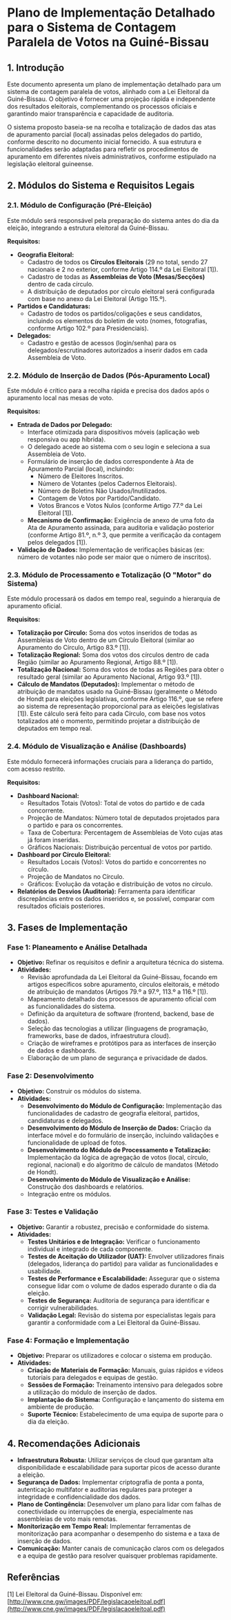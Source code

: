 # Plano de Implementação Detalhado para o Sistema de Contagem Paralela de Votos na Guiné-Bissau

## 1. Introdução

Este documento apresenta um plano de implementação detalhado para um sistema de contagem paralela de votos, alinhado com a Lei Eleitoral da Guiné-Bissau. O objetivo é fornecer uma projeção rápida e independente dos resultados eleitorais, complementando os processos oficiais e garantindo maior transparência e capacidade de auditoria.

O sistema proposto baseia-se na recolha e totalização de dados das atas de apuramento parcial (local) assinadas pelos delegados do partido, conforme descrito no documento inicial fornecido. A sua estrutura e funcionalidades serão adaptadas para refletir os procedimentos de apuramento em diferentes níveis administrativos, conforme estipulado na legislação eleitoral guineense.

## 2. Módulos do Sistema e Requisitos Legais

### 2.1. Módulo de Configuração (Pré-Eleição)

Este módulo será responsável pela preparação do sistema antes do dia da eleição, integrando a estrutura eleitoral da Guiné-Bissau.

**Requisitos:**

*   **Geografia Eleitoral:**
    *   Cadastro de todos os **Círculos Eleitorais** (29 no total, sendo 27 nacionais e 2 no exterior, conforme Artigo 114.º da Lei Eleitoral [1]).
    *   Cadastro de todas as **Assembleias de Voto (Mesas/Secções)** dentro de cada círculo.
    *   A distribuição de deputados por círculo eleitoral será configurada com base no anexo da Lei Eleitoral (Artigo 115.º).
*   **Partidos e Candidaturas:**
    *   Cadastro de todos os partidos/coligações e seus candidatos, incluindo os elementos do boletim de voto (nomes, fotografias, conforme Artigo 102.º para Presidenciais).
*   **Delegados:**
    *   Cadastro e gestão de acessos (login/senha) para os delegados/escrutinadores autorizados a inserir dados em cada Assembleia de Voto.

### 2.2. Módulo de Inserção de Dados (Pós-Apuramento Local)

Este módulo é crítico para a recolha rápida e precisa dos dados após o apuramento local nas mesas de voto.

**Requisitos:**

*   **Entrada de Dados por Delegado:**
    *   Interface otimizada para dispositivos móveis (aplicação web responsiva ou app híbrida).
    *   O delegado acede ao sistema com o seu login e seleciona a sua Assembleia de Voto.
    *   Formulário de inserção de dados correspondente à Ata de Apuramento Parcial (local), incluindo:
        *   Número de Eleitores Inscritos.
        *   Número de Votantes (pelos Cadernos Eleitorais).
        *   Número de Boletins Não Usados/Inutilizados.
        *   Contagem de Votos por Partido/Candidato.
        *   Votos Brancos e Votos Nulos (conforme Artigo 77.º da Lei Eleitoral [1]).
    *   **Mecanismo de Confirmação:** Exigência de anexo de uma foto da Ata de Apuramento assinada, para auditoria e validação posterior (conforme Artigo 81.º, n.º 3, que permite a verificação da contagem pelos delegados [1]).
*   **Validação de Dados:** Implementação de verificações básicas (ex: número de votantes não pode ser maior que o número de inscritos).

### 2.3. Módulo de Processamento e Totalização (O "Motor" do Sistema)

Este módulo processará os dados em tempo real, seguindo a hierarquia de apuramento oficial.

**Requisitos:**

*   **Totalização por Círculo:** Soma dos votos inseridos de todas as Assembleias de Voto dentro de um Círculo Eleitoral (similar ao Apuramento do Círculo, Artigo 83.º [1]).
*   **Totalização Regional:** Soma dos votos dos círculos dentro de cada Região (similar ao Apuramento Regional, Artigo 88.º [1]).
*   **Totalização Nacional:** Soma dos votos de todas as Regiões para obter o resultado geral (similar ao Apuramento Nacional, Artigo 93.º [1]).
*   **Cálculo de Mandatos (Deputados):** Implementar o método de atribuição de mandatos usado na Guiné-Bissau (geralmente o Método de Hondt para eleições legislativas, conforme Artigo 116.º, que se refere ao sistema de representação proporcional para as eleições legislativas [1]). Este cálculo será feito para cada Círculo, com base nos votos totalizados até o momento, permitindo projetar a distribuição de deputados em tempo real.

### 2.4. Módulo de Visualização e Análise (Dashboards)

Este módulo fornecerá informações cruciais para a liderança do partido, com acesso restrito.

**Requisitos:**

*   **Dashboard Nacional:**
    *   Resultados Totais (Votos): Total de votos do partido e de cada concorrente.
    *   Projeção de Mandatos: Número total de deputados projetados para o partido e para os concorrentes.
    *   Taxa de Cobertura: Percentagem de Assembleias de Voto cujas atas já foram inseridas.
    *   Gráficos Nacionais: Distribuição percentual de votos por partido.
*   **Dashboard por Círculo Eleitoral:**
    *   Resultados Locais (Votos): Votos do partido e concorrentes no círculo.
    *   Projeção de Mandatos no Círculo.
    *   Gráficos: Evolução da votação e distribuição de votos no círculo.
*   **Relatórios de Desvios (Auditoria):** Ferramenta para identificar discrepâncias entre os dados inseridos e, se possível, comparar com resultados oficiais posteriores.

## 3. Fases de Implementação

### Fase 1: Planeamento e Análise Detalhada

*   **Objetivo:** Refinar os requisitos e definir a arquitetura técnica do sistema.
*   **Atividades:**
    *   Revisão aprofundada da Lei Eleitoral da Guiné-Bissau, focando em artigos específicos sobre apuramento, círculos eleitorais, e método de atribuição de mandatos (Artigos 79.º a 97.º, 113.º a 116.º [1]).
    *   Mapeamento detalhado dos processos de apuramento oficial com as funcionalidades do sistema.
    *   Definição da arquitetura de software (frontend, backend, base de dados).
    *   Seleção das tecnologias a utilizar (linguagens de programação, frameworks, base de dados, infraestrutura cloud).
    *   Criação de wireframes e protótipos para as interfaces de inserção de dados e dashboards.
    *   Elaboração de um plano de segurança e privacidade de dados.

### Fase 2: Desenvolvimento

*   **Objetivo:** Construir os módulos do sistema.
*   **Atividades:**
    *   **Desenvolvimento do Módulo de Configuração:** Implementação das funcionalidades de cadastro de geografia eleitoral, partidos, candidaturas e delegados.
    *   **Desenvolvimento do Módulo de Inserção de Dados:** Criação da interface móvel e do formulário de inserção, incluindo validações e funcionalidade de upload de fotos.
    *   **Desenvolvimento do Módulo de Processamento e Totalização:** Implementação da lógica de agregação de votos (local, círculo, regional, nacional) e do algoritmo de cálculo de mandatos (Método de Hondt).
    *   **Desenvolvimento do Módulo de Visualização e Análise:** Construção dos dashboards e relatórios.
    *   Integração entre os módulos.

### Fase 3: Testes e Validação

*   **Objetivo:** Garantir a robustez, precisão e conformidade do sistema.
*   **Atividades:**
    *   **Testes Unitários e de Integração:** Verificar o funcionamento individual e integrado de cada componente.
    *   **Testes de Aceitação do Utilizador (UAT):** Envolver utilizadores finais (delegados, liderança do partido) para validar as funcionalidades e usabilidade.
    *   **Testes de Performance e Escalabilidade:** Assegurar que o sistema consegue lidar com o volume de dados esperado durante o dia da eleição.
    *   **Testes de Segurança:** Auditoria de segurança para identificar e corrigir vulnerabilidades.
    *   **Validação Legal:** Revisão do sistema por especialistas legais para garantir a conformidade com a Lei Eleitoral da Guiné-Bissau.

### Fase 4: Formação e Implementação

*   **Objetivo:** Preparar os utilizadores e colocar o sistema em produção.
*   **Atividades:**
    *   **Criação de Materiais de Formação:** Manuais, guias rápidos e vídeos tutoriais para delegados e equipas de gestão.
    *   **Sessões de Formação:** Treinamento intensivo para delegados sobre a utilização do módulo de inserção de dados.
    *   **Implantação do Sistema:** Configuração e lançamento do sistema em ambiente de produção.
    *   **Suporte Técnico:** Estabelecimento de uma equipa de suporte para o dia da eleição.

## 4. Recomendações Adicionais

*   **Infraestrutura Robusta:** Utilizar serviços de cloud que garantam alta disponibilidade e escalabilidade para suportar picos de acesso durante a eleição.
*   **Segurança de Dados:** Implementar criptografia de ponta a ponta, autenticação multifator e auditorias regulares para proteger a integridade e confidencialidade dos dados.
*   **Plano de Contingência:** Desenvolver um plano para lidar com falhas de conectividade ou interrupções de energia, especialmente nas assembleias de voto mais remotas.
*   **Monitorização em Tempo Real:** Implementar ferramentas de monitorização para acompanhar o desempenho do sistema e a taxa de inserção de dados.
*   **Comunicação:** Manter canais de comunicação claros com os delegados e a equipa de gestão para resolver quaisquer problemas rapidamente.

## Referências

[1] Lei Eleitoral da Guiné-Bissau. Disponível em: [http://www.cne.gw/images/PDF/legislacaoeleitoal.pdf](http://www.cne.gw/images/PDF/legislacaoeleitoal.pdf)

